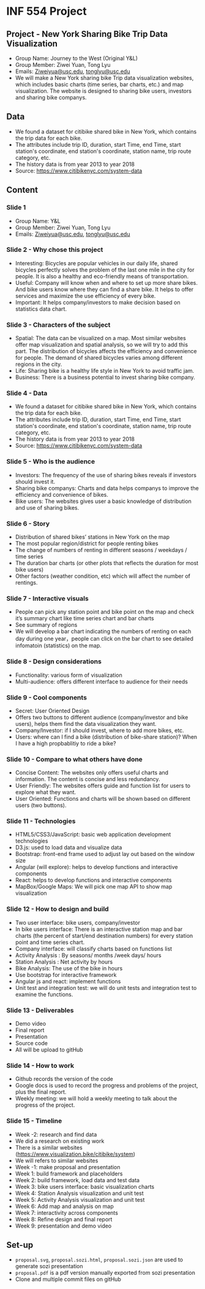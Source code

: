 # INF 554 Project

## Project - New York Sharing Bike Trip Data Visualization
- Group Name: Journey to the West (Original Y&L)
- Group Member: Ziwei Yuan, Tong Lyu
- Emails: Ziweiyua@usc.edu, tonglyu@usc.edu
- We will make a New York sharing bike Trip data visualization websites, which includes basic charts (time series, bar charts, etc.) and map visualization. The website is designed to sharing bike users, investors and sharing bike companys.

## Data
- We found a dataset for citibike shared bike in New York, which contains the trip data for each bike.
- The attributes include trip ID, duration, start Time, end Time, start station's coordinate, end station's coordinate, station name, trip route category, etc.
- The history data is from year 2013 to year 2018
- Source: https://www.citibikenyc.com/system-data

## Content

### Slide 1
- Group Name: Y&L
- Group Member: Ziwei Yuan, Tong Lyu
- Emails: Ziweiyua@usc.edu, tonglyu@usc.edu

### Slide 2 - Why chose this project
- Interesting: Bicycles are popular vehicles in our daily life, shared bicycles perfectly solves the problem of the last one mile in the city for people. It is also a healthy and eco-friendly means of transportation.
- Useful: Company will know when and where to set up more share bikes. And bike users know where they can find a share bike. It helps to offer services and maximize the use efficiency of every bike.
- Important: It helps company/investors to make decision based on statistics data chart.

### Slide 3 - Characters of the subject
- Spatial: The data can be visualized on a map. Most similar websites offer map visualization and spatial analysis, so we will try to add this part. The distribution of bicycles affects the efficiency and convenience for people. The demand of shared bicycles varies among different regions in the city.
- Life: Sharing bike is a healthy life style in New York to avoid traffic jam.
- Business: There is a business potential to invest sharing bike company.

### Slide 4 - Data
- We found a dataset for citibike shared bike in New York, which contains the trip data for each bike.
- The attributes include trip ID, duration, start Time, end Time, start station's coordinate, end station's coordinate, station name, trip route category, etc.
- The history data is from year 2013 to year 2018
- Source: https://www.citibikenyc.com/system-data

### Slide 5 - Who is the audience
- Investors: The frequency of the use of sharing bikes reveals if investors should invest it.
- Sharing bike companys: Charts and data helps companys to improve the efficiency and convenience of bikes.
- Bike users: The websites gives user a basic knowledge of distribution and use of sharing bikes.

### Slide 6 - Story
- Distribution of shared bikes’ stations in New York on the map
- The most popular region/district for people renting bikes
- The change of numbers of renting in different seasons / weekdays / time series
- The duration bar charts (or other plots that reflects the duration for most bike users)
- Other factors (weather condition, etc) which will affect the number of rentings.

### Slide 7 - Interactive visuals
- People can pick any station point and bike point on the map and check it’s summary chart like time series chart and bar charts
- See summary of regions
- We will develop a bar chart indicating the numbers of renting on each day during one year，people can click on the bar chart to see detailed infomatoin (statistics) on the map.

### Slide 8 - Design considerations
- Functionality: various form of visualization
- Multi-audience: offers different interface to audience for their needs

### Slide 9 - Cool components
- Secret: User Oriented Design
- Offers two buttons to different audience (company/investor and bike users), helps them find the data visualization they     want.
- Company/Investor: if I should invest, where to add more bikes, etc.
- Users: where can I find a bike (distribution of bike-share station)? When I have a high propbablitiy to ride a bike?

### Slide 10 - Compare to what others have done
- Concise Content: The websites only offers useful charts and information. The content is concise and less redundancy.
- User Friendly: The websites offers guide and function list for users to explore what they want.
- User Oriented: Functions and charts will be shown based on different users (two buttons).

### Slide 11 - Technologies
- HTML5/CSS3/JavaScript: basic web application development technologies
- D3.js: used to load data and visualize data
- Bootstrap: front-end frame used to adjust lay out based on the window size
- Angular (will explore): helps to develop functions and interactive components
- React: helps to develop functions and interactive components
- MapBox/Google Maps: We will pick one map API to show map visualization

### Slide 12 - How to design and build
- Two user interface: bike users, company/investor
- In bike users interface: There is an interactive station map and bar charts (the percent of start/end destination numbers) for every station point and time series chart.
- Company interface: will classify charts based on functions list
- Activity Analysis : By seasons/ months /week days/ hours
- Station Analysis : Net activity by hours
- Bike Analysis: The use of the bike in hours
- Use bootstrap for interactive framework
- Angular js and react: implement functions
- Unit test and integration test: we will do unit tests and integration test to examine the functions.

### Slide 13 - Deliverables
- Demo video
- Final report
- Presentation
- Source code
- All will be upload to gitHub

### Slide 14 - How to work
- Github records the version of the code
- Google docs is used to record the progress and problems of the project, plus the final report.
- Weekly meeting: we will hold a weekly meeting to talk about the progress of the project.

### Slide 15 - Timeline
- Week -2: research and find data
- We did a research on existing work
- There is a similar websites (https://www.visualization.bike/citibike/system)
- We will refers to similar websites
- Week -1: make proposal and presentation
- Week 1: build framework and placeholders
- Week 2: build framework, load data and test data
- Week 3: bike users interface: basic visualization charts
- Week 4: Station Analysis visualization and unit test
- Week 5: Activity Analysis visualization and unit test
- Week 6: Add map and analysis on map
- Week 7: interactivity across components
- Week 8: Refine design and final report
- Week 9: presentation and demo video


## Set-up
- `proposal.svg`, `proposal.sozi.html`, `proposal.sozi.json` are used to generate sozi presentation
- `proposal.pdf` is a pdf version manually exported from sozi presentation
- Clone and multiple commit files on gitHub

